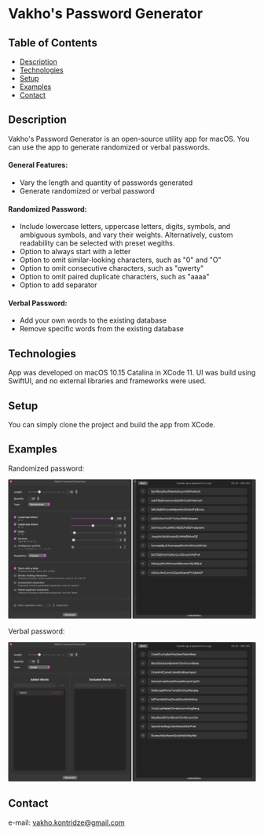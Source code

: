 # Vakho's Password Generator

## Table of Contents
- [Description](#description)
- [Technologies](#technologies)
- [Setup](#setup)
- [Examples](#examples)
- [Contact](#contact)

## Description
Vakho's Password Generator is an open-source utility app for macOS. You can use the app to generate randomized or verbal passwords.

#### General Features:
- Vary the length and quantity of passwords generated
- Generate randomized or verbal password

#### Randomized Password:
- Include lowercase letters, uppercase letters, digits, symbols, and ambiguous symbols, and vary their weights. Alternatively, custom readability can be selected with preset wegiths.
- Option to always start with a letter
- Option to omit similar-looking characters, such as "0" and "O"
- Option to omit consecutive characters, such as "qwerty"
- Option to omit paired duplicate characters, such as "aaaa"
- Option to add separator

#### Verbal Password:
- Add your own words to the existing database
- Remove specific words from the existing database

## Technologies
App was developed on macOS 10.15 Catalina in XCode 11. UI was build using SwiftUI, and no external libraries and frameworks were used.

## Setup
You can simply clone the project and build the app from XCode.

## Examples
Randomized password:

![Randomized](./img/Randomized.jpg)

Verbal password:

![Verbal](./img/Verbal.jpg)

## Contact
e-mail: vakho.kontridze@gmail.com
